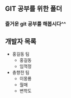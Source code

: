 ## GIT 공부를 위한 폴더

### 즐거운 git 공부를 해봅시다^^

__개발자 목록__
---------------

* 홍길동 팀
	- 홍길동
	- 임꺽정
* 충향전 팀
	- 이몽룡
	- 월매	
	- 변학도


